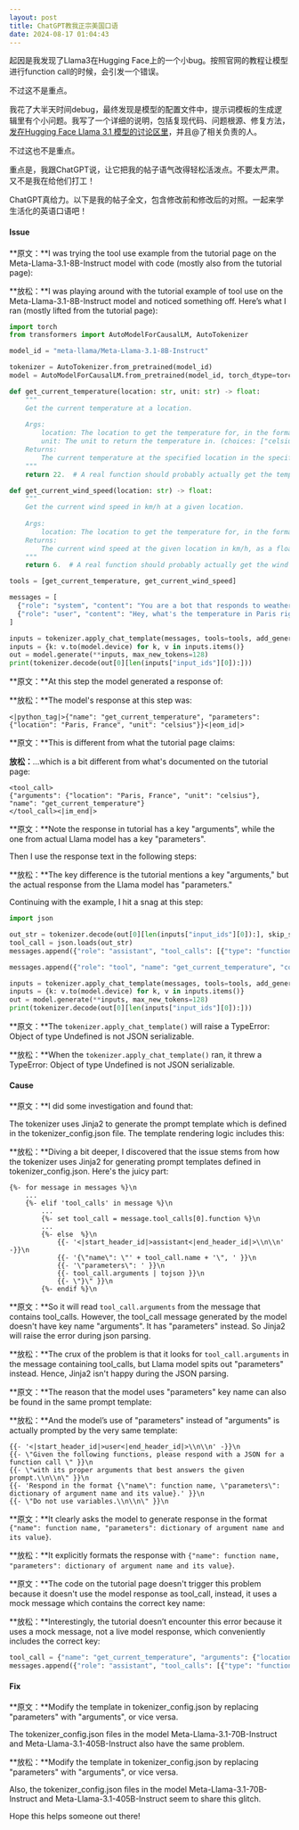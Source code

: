 ```yaml
---
layout: post
title: ChatGPT教我正宗美国口语
date: 2024-08-17 01:04:43
---
```


起因是我发现了Llama3在Hugging Face上的一个小bug。按照官网的教程让模型进行function call的时候，会引发一个错误。

不过这不是重点。

我花了大半天时间debug，最终发现是模型的配置文件中，提示词模板的生成逻辑里有个小问题。我写了一个详细的说明，包括复现代码、问题根源、修复方法，[发在Hugging Face Llama 3.1 模型的讨论区里](https://huggingface.co/meta-llama/Meta-Llama-3.1-8B-Instruct/discussions/104)，并且@了相关负责的人。

不过这也不是重点。

重点是，我跟ChatGPT说，让它把我的帖子语气改得轻松活泼点。不要太严肃。又不是我在给他们打工！

ChatGPT真给力。以下是我的帖子全文，包含修改前和修改后的对照。一起来学生活化的英语口语吧！

#### Issue

**原文：**I was trying the tool use example from the tutorial page on the Meta-Llama-3.1-8B-Instruct model with code (mostly also from the tutorial page):

**放松：**I was playing around with the tutorial example of tool use on the Meta-Llama-3.1-8B-Instruct model and noticed something off. Here’s what I ran (mostly lifted from the tutorial page):

```python
import torch
from transformers import AutoModelForCausalLM, AutoTokenizer

model_id = "meta-llama/Meta-Llama-3.1-8B-Instruct"

tokenizer = AutoTokenizer.from_pretrained(model_id)
model = AutoModelForCausalLM.from_pretrained(model_id, torch_dtype=torch.bfloat16, device_map="auto")

def get_current_temperature(location: str, unit: str) -> float:
    """
    Get the current temperature at a location.
    
    Args:
        location: The location to get the temperature for, in the format "City, Country"
        unit: The unit to return the temperature in. (choices: ["celsius", "fahrenheit"])
    Returns:
        The current temperature at the specified location in the specified units, as a float.
    """
    return 22.  # A real function should probably actually get the temperature!

def get_current_wind_speed(location: str) -> float:
    """
    Get the current wind speed in km/h at a given location.
    
    Args:
        location: The location to get the temperature for, in the format "City, Country"
    Returns:
        The current wind speed at the given location in km/h, as a float.
    """
    return 6.  # A real function should probably actually get the wind speed!

tools = [get_current_temperature, get_current_wind_speed]

messages = [
  {"role": "system", "content": "You are a bot that responds to weather queries. You should reply with the unit used in the queried location."},
  {"role": "user", "content": "Hey, what's the temperature in Paris right now?"}
]

inputs = tokenizer.apply_chat_template(messages, tools=tools, add_generation_prompt=True, return_dict=True, return_tensors="pt")
inputs = {k: v.to(model.device) for k, v in inputs.items()}
out = model.generate(**inputs, max_new_tokens=128)
print(tokenizer.decode(out[0][len(inputs["input_ids"][0]):]))
```

**原文：**At this step the model generated a response of:

**放松：**The model's response at this step was:

```
<|python_tag|>{"name": "get_current_temperature", "parameters": {"location": "Paris, France", "unit": "celsius"}}<|eom_id|>
```

**原文：**This is different from what the tutorial page claims:

**放松：**...which is a bit different from what's documented on the tutorial page:

```
<tool_call>
{"arguments": {"location": "Paris, France", "unit": "celsius"}, "name": "get_current_temperature"}
</tool_call><|im_end|>
```

**原文：**Note the response in tutorial has a key "arguments", while the one from actual Llama model has a key "parameters".

Then I use the response text in the following steps:

**放松：**The key difference is the tutorial mentions a key "arguments," but the actual response from the Llama model has "parameters."

Continuing with the example, I hit a snag at this step:

```python
import json

out_str = tokenizer.decode(out[0][len(inputs["input_ids"][0]):], skip_special_tokens=True)
tool_call = json.loads(out_str)
messages.append({"role": "assistant", "tool_calls": [{"type": "function", "function": tool_call}]})

messages.append({"role": "tool", "name": "get_current_temperature", "content": "22.0"})

inputs = tokenizer.apply_chat_template(messages, tools=tools, add_generation_prompt=True, return_dict=True, return_tensors="pt")
inputs = {k: v.to(model.device) for k, v in inputs.items()}
out = model.generate(**inputs, max_new_tokens=128)
print(tokenizer.decode(out[0][len(inputs["input_ids"][0]):]))
```

**原文：**The `tokenizer.apply_chat_template()` will raise a TypeError: Object of type Undefined is not JSON serializable.

**放松：**When the `tokenizer.apply_chat_template()` ran, it threw a TypeError: Object of type Undefined is not JSON serializable.

#### Cause

**原文：**I did some investigation and found that:

The tokenizer uses Jinja2 to generate the prompt template which is defined in the tokenizer_config.json file. The template rendering logic includes this:

**放松：**Diving a bit deeper, I discovered that the issue stems from how the tokenizer uses Jinja2 for generating prompt templates defined in tokenizer_config.json. Here's the juicy part:

<pre class="bg-light p-2" style="white-space: pre-wrap"><code>&#123;%- for message in messages %}\n
    ...
    &#123;%- elif 'tool_calls' in message %}\n
        ...
        &#123;%- set tool_call = message.tool_calls[0].function %}\n
        ...
        &#123;%- else  %}\n
            &#123;{- '<|start_header_id|>assistant<|end_header_id|>\\n\\n' -}}\n
            &#123;{- '{\"name\": \"' + tool_call.name + '\", ' }}\n
            &#123;{- '\"parameters\": ' }}\n
            &#123;{- tool_call.arguments | tojson }}\n
            &#123;{- \"}\" }}\n
        &#123;%- endif %}\n
</code></pre>

**原文：**So it will read `tool_call.arguments` from the message that contains tool_calls. However, the tool_call message generated by the model doesn't have key name "arguments". It has "parameters" instead. So Jinja2 will raise the error during json parsing.

**放松：**The crux of the problem is that it looks for `tool_call.arguments` in the message containing tool_calls, but Llama model spits out "parameters" instead. Hence, Jinja2 isn't happy during the JSON parsing.

**原文：**The reason that the model uses "parameters" key name can also be found in the same prompt template:

**放松：**And the model’s use of "parameters" instead of "arguments" is actually prompted by the very same template:

<pre class="bg-light p-2" style="white-space: pre-wrap"><code>&#123;{- '<|start_header_id|>user<|end_header_id|>\\n\\n' -}}\n
&#123;{- \"Given the following functions, please respond with a JSON for a function call \" }}\n
&#123;{- \"with its proper arguments that best answers the given prompt.\\n\\n\" }}\n
&#123;{- 'Respond in the format {\"name\": function name, \"parameters\": dictionary of argument name and its value}.' }}\n
&#123;{- \"Do not use variables.\\n\\n\" }}\n
</code></pre>

**原文：**It clearly asks the model to generate response in the format `{"name": function name, "parameters": dictionary of argument name and its value}`.

**放松：**It explicitly formats the response with `{"name": function name, "parameters": dictionary of argument name and its value}`.

**原文：**The code on the tutorial page doesn't trigger this problem because it doesn't use the model response as tool_call, instead, it uses a mock message which contains the correct key name:

**放松：**Interestingly, the tutorial doesn’t encounter this error because it uses a mock message, not a live model response, which conveniently includes the correct key:

```python
tool_call = {"name": "get_current_temperature", "arguments": {"location": "Paris, France", "unit": "celsius"}}
messages.append({"role": "assistant", "tool_calls": [{"type": "function", "function": tool_call}]})
```

#### Fix

**原文：**Modify the template in tokenizer_config.json by replacing "parameters" with "arguments", or vice versa.

The tokenizer_config.json files in the model Meta-Llama-3.1-70B-Instruct and Meta-Llama-3.1-405B-Instruct also have the same problem.

**放松：**Modify the template in tokenizer_config.json by replacing "parameters" with "arguments", or vice versa.

Also, the tokenizer_config.json files in the model Meta-Llama-3.1-70B-Instruct and Meta-Llama-3.1-405B-Instruct seem to share this glitch.

Hope this helps someone out there!